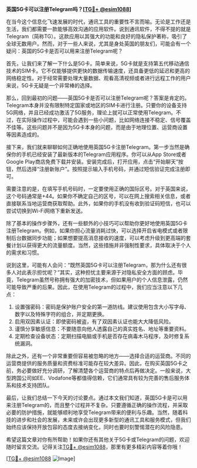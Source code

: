 **英国5G卡可以注册Telegram吗？[[TG💪+ @esim1088](https://t.me/s/esim1088)]**

在当今这个信息化飞速发展的时代，通讯工具的重要性不言而喻。无论是工作还是生活，我们都需要一款能够高效沟通的应用软件。说到通讯软件，不得不提的就是Telegram（简称TG）。这款应用以其强大的功能和良好的隐私保护著称，吸引了全球无数用户。然而，对于一些人来说，尤其是身处英国的朋友们，可能会有一个疑问：英国的5G卡是否可以用来注册Telegram呢？

首先，让我们来了解一下什么是5G卡。简单来说，5G卡就是支持第五代移动通信技术的SIM卡。它不仅能够提供更快的数据传输速度，还具备更低的延迟和更高的网络稳定性。对于经常需要处理大量数据、观看高清视频或者进行远程工作的用户来说，5G卡无疑是一个非常棒的选择。

那么，回到最初的问题——英国5G卡是否可以注册Telegram呢？答案是肯定的。Telegram本身并没有限制特定国家或地区的SIM卡进行注册。只要你的设备支持5G网络，并且已经成功激活了5G服务，理论上就可以正常使用Telegram。不过，在实际操作过程中，可能会遇到一些小问题，比如网络连接不稳定、信号覆盖不佳等。这些问题并不是因为5G卡本身的问题，而是由于地理位置、运营商设置等因素造成的。

接下来，我们就来聊聊如何正确地使用英国5G卡注册Telegram。第一步当然是确保你的手机已经安装了最新版本的Telegram应用程序。你可以从App Store或者Google Play商店免费下载并安装。安装完成后，打开应用，点击“开始聊天”按钮，然后选择“注册新账户”。按照提示输入手机号码，并通过短信验证完成注册即可。

需要注意的是，在填写手机号码时，一定要使用正确的国际区号。对于英国来说，这个号码通常是+44。如果你不确定自己的区号，可以在网上搜索相关信息，或者直接联系当地运营商获取帮助。此外，如果你的手机没有收到验证码短信，也可以尝试切换到Wi-Fi网络下重新发送。

除了基本的操作步骤外，还有一些额外的小技巧可以帮助你更好地使用英国5G卡注册Telegram。例如，如果你担心流量消耗过快，可以选择开启省电模式或者限制后台数据同步功能；如果想要提高消息接收的速度，可以考虑升级到更高端的套餐计划以获得更大的流量额度。当然，这些措施并非强制性要求，具体取决于个人的需求和习惯。

说到这里，可能有人会问：“既然英国5G卡可以注册Telegram，那为什么还有很多人对此表示担忧呢？”其实，这种担忧主要来源于对隐私安全方面的顾虑。毕竟，Telegram虽然号称拥有强大的加密技术，但如果用户的个人信息泄露，仍然可能导致严重的后果。因此，在使用Telegram的过程中，我们应当注意以下几点：

1. 设置强密码：密码是保护账户安全的第一道防线。建议使用包含大小写字母、数字以及特殊字符的组合，并定期更换。
2. 启用双因素认证：即使密码被盗，有了双因素认证也能大大降低风险。
3. 谨慎分享敏感信息：不要随意向他人透露自己的真实姓名、地址等重要资料。
4. 定期检查设备状态：定期扫描电脑或手机是否存在病毒木马程序，及时修复系统漏洞。

除此之外，还有一个非常重要但容易被忽略的地方——选择合适的运营商。不同的运营商提供的服务质量和资费标准可能存在较大差异。因此，在购买英国5G卡之前，务必要做好充分调研，了解清楚各个运营商的特点后再做决定。一般来说，大型跨国公司如EE、Vodafone等都值得信赖，它们通常具有较为完善的售后服务体系和技术支持团队。

最后，让我们总结一下今天的讨论要点。通过本文我们知道，英国5G卡是可以用来注册Telegram的，而且整个过程并不复杂。只要遵循正确的操作流程，并采取必要的防护措施，就能够顺利地享受Telegram带来的便利与乐趣。当然，随着科技的进步和社会的发展，未来或许会出现更多新型的通讯工具和服务模式，但我们始终应该保持开放包容的态度去接纳变化，同时也要时刻警惕潜在的风险隐患。

希望这篇文章对你有所帮助！如果你还有其他关于5G卡或Telegram的问题，欢迎随时留言交流。记得关注[TG💪+ @esim1088](https://t.me/s/esim1088)，那里有更多精彩内容等着你哦！

[[TG💪+ @esim1088](https://t.me/s/esim1088) ![Image](https://i.postimg.cc/4NQfJmqS/Snipaste-2025-05-13-00-14-12.png)]